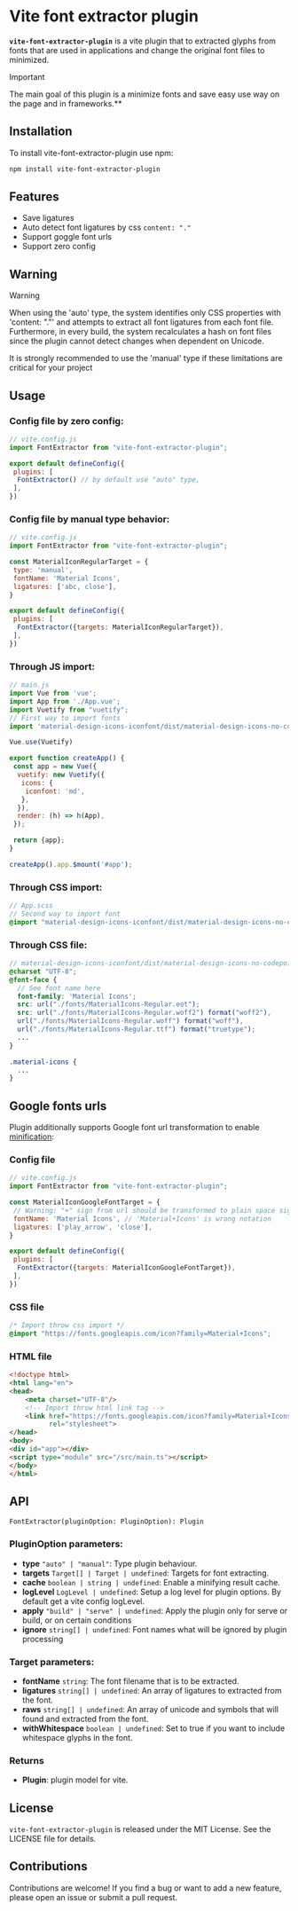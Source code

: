 # Vite font extractor plugin

**`vite-font-extractor-plugin`** is a vite plugin that to extracted glyphs from fonts that are used in applications and
change the original font files to minimized.

> [!IMPORTANT]
> The main goal of this plugin is a minimize fonts and save easy use way on the page and in frameworks.**

## Installation

To install vite-font-extractor-plugin use npm:

```bash
npm install vite-font-extractor-plugin
```

## Features

- Save ligatures
- Auto detect font ligatures by css `content: "."`
- Support goggle font urls
- Support zero config

## Warning

> [!WARNING]
> When using the 'auto' type, the system identifies only CSS properties with 'content: "."' 
> and attempts to extract all font ligatures from each font file.
> Furthermore, in every build, the system recalculates a hash on font files since the plugin cannot
> detect changes when dependent on Unicode.
> 
> It is strongly recommended to use the 'manual' type if these limitations are critical for your project

## Usage

### Config file by zero config:

```javascript
// vite.config.js
import FontExtractor from "vite-font-extractor-plugin";

export default defineConfig({
 plugins: [
  FontExtractor() // by default use "auto" type,
 ],
})
```

### Config file by manual type behavior:

```javascript
// vite.config.js
import FontExtractor from "vite-font-extractor-plugin";

const MaterialIconRegularTarget = {
 type: 'manual',
 fontName: 'Material Icons',
 ligatures: ['abc, close'],
}

export default defineConfig({
 plugins: [
  FontExtractor({targets: MaterialIconRegularTarget}),
 ],
})
```

### Through JS import:

```javascript
// main.js
import Vue from 'vue';
import App from './App.vue';
import Vuetify from "vuetify";
// First way to import fonts
import 'material-design-icons-iconfont/dist/material-design-icons-no-codepoints.css';

Vue.use(Vuetify)

export function createApp() {
 const app = new Vue({
  vuetify: new Vuetify({
   icons: {
    iconfont: 'md',
   },
  }),
  render: (h) => h(App),
 });

 return {app};
}

createApp().app.$mount('#app');
```

### Through CSS import:

```scss
// App.scss
// Second way to import font
@import "material-design-icons-iconfont/dist/material-design-icons-no-codepoints.css";
```

### Through CSS file:

```scss
// material-design-icons-iconfont/dist/material-design-icons-no-codepoints.css
@charset "UTF-8";
@font-face {
  // See font name here
  font-family: 'Material Icons';
  src: url("./fonts/MaterialIcons-Regular.eot");
  src: url("./fonts/MaterialIcons-Regular.woff2") format("woff2"),
  url("./fonts/MaterialIcons-Regular.woff") format("woff"),
  url("./fonts/MaterialIcons-Regular.ttf") format("truetype");
  ...
}

.material-icons {
  ...
}

```

## Google fonts urls

Plugin additionally supports Google font url transformation to
enable [minification](https://developers.google.com/fonts/docs/getting_started?hl=en#optimizing_your_font_requests):

### Config file

```javascript
// vite.config.js
import FontExtractor from "vite-font-extractor-plugin";

const MaterialIconGoogleFontTarget = {
 // Warning: "+" sign from url should be transformed to plain space sign
 fontName: 'Material Icons', // 'Material+Icons' is wrong notation
 ligatures: ['play_arrow', 'close'],
}

export default defineConfig({
 plugins: [
  FontExtractor({targets: MaterialIconGoogleFontTarget}),
 ],
})
```

### CSS file

```css
/* Import throw css import */
@import "https://fonts.googleapis.com/icon?family=Material+Icons";
```

### HTML file

```html
<!doctype html>
<html lang="en">
<head>
    <meta charset="UTF-8"/>
    <!-- Import throw html link tag -->
    <link href="https://fonts.googleapis.com/icon?family=Material+Icons"
          rel="stylesheet">
</head>
<body>
<div id="app"></div>
<script type="module" src="/src/main.ts"></script>
</body>
</html>
```

## API

```
FontExtractor(pluginOption: PluginOption): Plugin
```

### PluginOption parameters:

* **type** `"auto" | "manual"`: Type plugin behaviour.
* **targets** `Target[] | Target | undefined`: Targets for font extracting.
* **cache** `boolean | string | undefined`: Enable a minifying result cache.
* **logLevel** `LogLevel | undefined`: Setup a log level for plugin options. By default get a vite config logLevel.
* **apply** `"build" | "serve" | undefined`: Apply the plugin only for serve or build, or on certain conditions
* **ignore** `string[] | undefined`: Font names what will be ignored by plugin processing

### Target parameters:

* **fontName** `string`: The font filename that is to be extracted.
* **ligatures** `string[] | undefined`: An array of ligatures to extracted from the font.
* **raws** `string[] | undefined`: An array of unicode and symbols that will found and extracted from the font.
* **withWhitespace** `boolean | undefined`: Set to true if you want to include whitespace glyphs in the font.

### Returns

* **Plugin**: plugin model for vite.

## License

`vite-font-extractor-plugin` is released under the MIT License. See the LICENSE file for details.

## Contributions

Contributions are welcome! If you find a bug or want to add a new feature, please open an issue or submit a pull
request.
